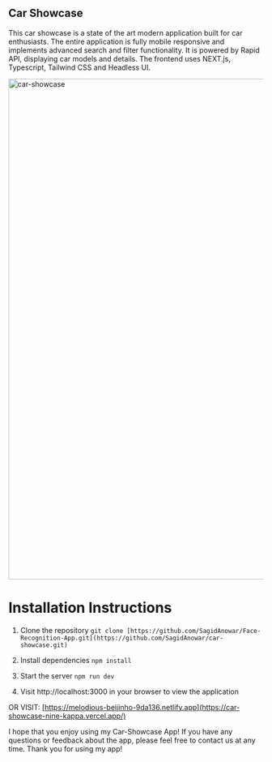 ## Car Showcase

This car showcase is a state of the art modern application built for car enthusiasts. 
The entire application is fully mobile responsive and implements advanced search and filter functionality. 
It is powered by Rapid API, displaying car models and details. 
The frontend uses NEXT.js, Typescript, Tailwind CSS and Headless UI.

<img width="988" alt="car-showcase" src="https://github.com/SagidAnowar/car-showcase/assets/121697604/90928bdd-034d-43f5-b64d-cdf403ba060e">


# Installation Instructions

 1. Clone the repository `git clone [https://github.com/SagidAnowar/Face-Recognition-App.git](https://github.com/SagidAnowar/car-showcase.git)`  

 2. Install dependencies `npm install`  

 3. Start the server `npm run dev`  

 4. Visit http://localhost:3000 in your browser to view the application

OR VISIT: [https://melodious-beijinho-9da136.netlify.app](https://car-showcase-nine-kappa.vercel.app/)

I hope that you enjoy using my Car-Showcase App! If you have any questions or feedback about the app, please feel free to contact us at any time. Thank you for using my app!

